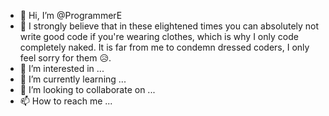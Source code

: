 - 👋 Hi, I’m @ProgrammerE
- 🙏 I strongly believe that in these elightened times you can absolutely not write good code if you're wearing clothes, which is why I only code completely naked. It is far from me to condemn dressed coders, I only feel sorry for them 😥.
- 👀 I’m interested in ...
- 🌱 I’m currently learning ...
- 💞️ I’m looking to collaborate on ...
- 📫 How to reach me ...

<!---
ProgrammerE/ProgrammerE is a ✨ special ✨ repository because its `README.md` (this file) appears on your GitHub profile.
You can click the Preview link to take a look at your changes.
--->
